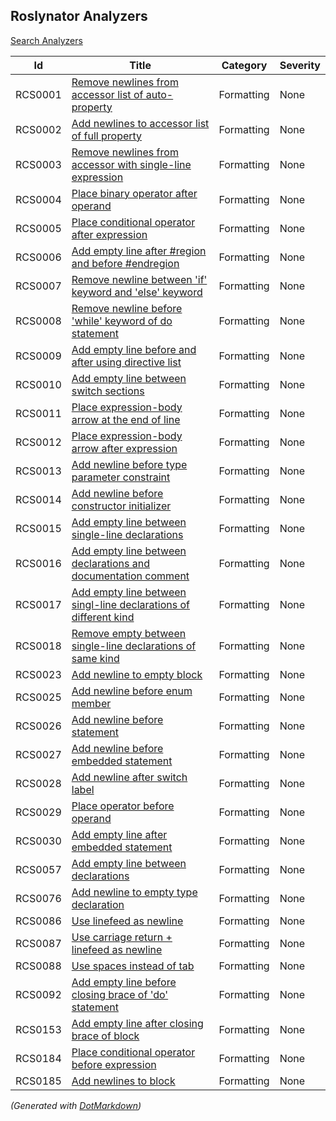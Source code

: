 ## Roslynator Analyzers

[Search Analyzers](http://pihrt.net/Roslynator/Analyzers)

| Id  | Title | Category | Severity |
| --- | ----- | -------- | -------- |
| RCS0001 | [Remove newlines from accessor list of auto-property](../../docs/analyzers/RCS0001.md) | Formatting | None |
| RCS0002 | [Add newlines to accessor list of full property](../../docs/analyzers/RCS0002.md) | Formatting | None |
| RCS0003 | [Remove newlines from accessor with single-line expression](../../docs/analyzers/RCS0003.md) | Formatting | None |
| RCS0004 | [Place binary operator after operand](../../docs/analyzers/RCS0004.md) | Formatting | None |
| RCS0005 | [Place conditional operator after expression](../../docs/analyzers/RCS0005.md) | Formatting | None |
| RCS0006 | [Add empty line after #region and before #endregion](../../docs/analyzers/RCS0006.md) | Formatting | None |
| RCS0007 | [Remove newline between 'if' keyword and 'else' keyword](../../docs/analyzers/RCS0007.md) | Formatting | None |
| RCS0008 | [Remove newline before 'while' keyword of do statement](../../docs/analyzers/RCS0008.md) | Formatting | None |
| RCS0009 | [Add empty line before and after using directive list](../../docs/analyzers/RCS0009.md) | Formatting | None |
| RCS0010 | [Add empty line between switch sections](../../docs/analyzers/RCS0010.md) | Formatting | None |
| RCS0011 | [Place expression-body arrow at the end of line](../../docs/analyzers/RCS0011.md) | Formatting | None |
| RCS0012 | [Place expression-body arrow after expression](../../docs/analyzers/RCS0012.md) | Formatting | None |
| RCS0013 | [Add newline before type parameter constraint](../../docs/analyzers/RCS0013.md) | Formatting | None |
| RCS0014 | [Add newline before constructor initializer](../../docs/analyzers/RCS0014.md) | Formatting | None |
| RCS0015 | [Add empty line between single-line declarations](../../docs/analyzers/RCS0015.md) | Formatting | None |
| RCS0016 | [Add empty line between declarations and documentation comment](../../docs/analyzers/RCS0016.md) | Formatting | None |
| RCS0017 | [Add empty line between singl-line declarations of different kind](../../docs/analyzers/RCS0017.md) | Formatting | None |
| RCS0018 | [Remove empty between single-line declarations of same kind](../../docs/analyzers/RCS0018.md) | Formatting | None |
| RCS0023 | [Add newline to empty block](../../docs/analyzers/RCS0023.md) | Formatting | None |
| RCS0025 | [Add newline before enum member](../../docs/analyzers/RCS0025.md) | Formatting | None |
| RCS0026 | [Add newline before statement](../../docs/analyzers/RCS0026.md) | Formatting | None |
| RCS0027 | [Add newline before embedded statement](../../docs/analyzers/RCS0027.md) | Formatting | None |
| RCS0028 | [Add newline after switch label](../../docs/analyzers/RCS0028.md) | Formatting | None |
| RCS0029 | [Place operator before operand](../../docs/analyzers/RCS0029.md) | Formatting | None |
| RCS0030 | [Add empty line after embedded statement](../../docs/analyzers/RCS0030.md) | Formatting | None |
| RCS0057 | [Add empty line between declarations](../../docs/analyzers/RCS0057.md) | Formatting | None |
| RCS0076 | [Add newline to empty type declaration](../../docs/analyzers/RCS0076.md) | Formatting | None |
| RCS0086 | [Use linefeed as newline](../../docs/analyzers/RCS0086.md) | Formatting | None |
| RCS0087 | [Use carriage return + linefeed as newline](../../docs/analyzers/RCS0087.md) | Formatting | None |
| RCS0088 | [Use spaces instead of tab](../../docs/analyzers/RCS0088.md) | Formatting | None |
| RCS0092 | [Add empty line before closing brace of 'do' statement](../../docs/analyzers/RCS0092.md) | Formatting | None |
| RCS0153 | [Add empty line after closing brace of block](../../docs/analyzers/RCS0153.md) | Formatting | None |
| RCS0184 | [Place conditional operator before expression](../../docs/analyzers/RCS0184.md) | Formatting | None |
| RCS0185 | [Add newlines to block](../../docs/analyzers/RCS0185.md) | Formatting | None |


*\(Generated with [DotMarkdown](http://github.com/JosefPihrt/DotMarkdown)\)*